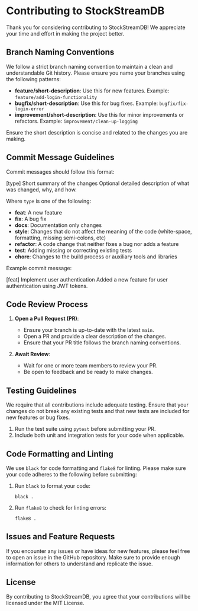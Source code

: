 # Contributing to StockStreamDB

Thank you for considering contributing to StockStreamDB! We appreciate your time and effort in making the project better.

## Branch Naming Conventions

We follow a strict branch naming convention to maintain a clean and understandable Git history. Please ensure you name your branches using the following patterns:

- **feature/short-description**: Use this for new features. Example: `feature/add-login-functionality`
- **bugfix/short-description**: Use this for bug fixes. Example: `bugfix/fix-login-error`
- **improvement/short-description**: Use this for minor improvements or refactors. Example: `improvement/clean-up-logging`

Ensure the short description is concise and related to the changes you are making.

## Commit Message Guidelines

Commit messages should follow this format:

   [type] Short summary of the changes
   Optional detailed description of what was changed, why, and how.

Where `type` is one of the following:
- **feat**: A new feature
- **fix**: A bug fix
- **docs**: Documentation only changes
- **style**: Changes that do not affect the meaning of the code (white-space, formatting, missing semi-colons, etc)
- **refactor**: A code change that neither fixes a bug nor adds a feature
- **test**: Adding missing or correcting existing tests
- **chore**: Changes to the build process or auxiliary tools and libraries

Example commit message:

   [feat] Implement user authentication
   Added a new feature for user authentication using JWT tokens.

## Code Review Process

1. **Open a Pull Request (PR)**:
   - Ensure your branch is up-to-date with the latest `main`.
   - Open a PR and provide a clear description of the changes.
   - Ensure that your PR title follows the branch naming conventions.
   
2. **Await Review**:
   - Wait for one or more team members to review your PR.
   - Be open to feedback and be ready to make changes.

## Testing Guidelines

We require that all contributions include adequate testing. Ensure that your changes do not break any existing tests and that new tests are included for new features or bug fixes.

1. Run the test suite using `pytest` before submitting your PR.
2. Include both unit and integration tests for your code when applicable.

## Code Formatting and Linting

We use `black` for code formatting and `flake8` for linting. Please make sure your code adheres to the following before submitting:

1. Run `black` to format your code:
   ```
   black .
   ```

2. Run `flake8` to check for linting errors:
   ```
   flake8 .
   ```

## Issues and Feature Requests

If you encounter any issues or have ideas for new features, please feel free to open an issue in the GitHub repository. Make sure to provide enough information for others to understand and replicate the issue.

## License

By contributing to StockStreamDB, you agree that your contributions will be licensed under the MIT License.
